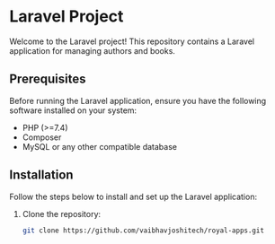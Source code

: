 # Laravel Project

Welcome to the Laravel project! This repository contains a Laravel application for managing authors and books.

## Prerequisites

Before running the Laravel application, ensure you have the following software installed on your system:

- PHP (>=7.4)
- Composer
- MySQL or any other compatible database

## Installation

Follow the steps below to install and set up the Laravel application:

1. Clone the repository:

   ```bash
   git clone https://github.com/vaibhavjoshitech/royal-apps.git
